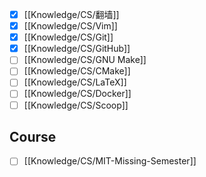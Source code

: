- [x] [[Knowledge/CS/翻墙]]
- [x] [[Knowledge/CS/Vim]]
- [x] [[Knowledge/CS/Git]]
- [x] [[Knowledge/CS/GitHub]]
- [ ] [[Knowledge/CS/GNU Make]]
- [ ] [[Knowledge/CS/CMake]]
- [ ] [[Knowledge/CS/LaTeX]]
- [ ] [[Knowledge/CS/Docker]]
- [ ] [[Knowledge/CS/Scoop]]

## Course

- [ ] [[Knowledge/CS/MIT-Missing-Semester]]
